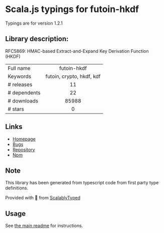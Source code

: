
# Scala.js typings for futoin-hkdf

Typings are for version 1.2.1

## Library description:
RFC5869: HMAC-based Extract-and-Expand Key Derivation Function (HKDF)

|                    |                 |
| ------------------ | :-------------: |
| Full name          | futoin-hkdf |
| Keywords           | futoin, crypto, hkdf, kdf |
| # releases         | 11 |
| # dependents       | 22 |
| # downloads        | 85988 |
| # stars            | 0 |

## Links
- [Homepage](https://github.com/futoin/util-js-hkdf#readme)
- [Bugs](https://github.com/futoin/util-js-hkdf/issues)
- [Repository](https://github.com/futoin/util-js-hkdf)
- [Npm](https://www.npmjs.com/package/futoin-hkdf)
    


## Note
This library has been generated from typescript code from first party type definitions.

Provided with :purple_heart: from [ScalablyTyped](https://github.com/oyvindberg/ScalablyTyped)

## Usage
See [the main readme](../../readme.md) for instructions.


